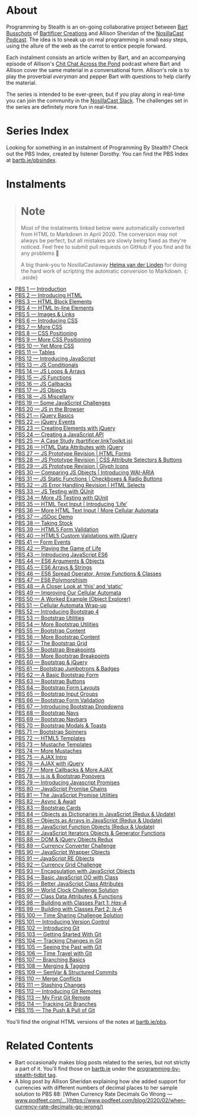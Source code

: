 # About

Programming by Stealth is an on-going collaborative project between [Bart Busschots](https://bartb.ie/) of [Bartificer Creations](https://bartificer.net/) and Allison Sheridan of the [NosillaCast Podcast](https://podfeet.com). The idea is to sneak up on real programming in small easy steps, using the allure of the web as the carrot to entice people forward.

Each instalment consists an article written by Bart, and an accompanying episode of Allison's [Chit Chat Across the Pond](https://www.podfeet.com/blog/category/ccatp/) podcast where Bart and Allison cover the same material in a conversational form. Allison's role is to play the proverbial _everyman_ and pepper Bart with questions to help clarify the material.

The series is intended to be ever-green, but if you play along in real-time you can join the community in the [NosillaCast Slack](https://podfeet.com/slack). The challenges set in the series are definitely more fun in real-time.

# Series Index

Looking for something in an instalment of Programming By Stealth? Check out the PBS Index, created by listener Dorothy. You can find the PBS Index at [bartb.ie/pbsindex](https://bartb.ie/pbsindex).

# Instalments

> # Note
> Most of the instalments linked below were automatically converted from HTML to Markdown in April 2020. The conversion may not always be perfect, but all mistakes are slowly being fixed as they're noticed. Feel free to submit pull requests on GitHub if you find and fix any problems 🙂
>
> A big thank-you to NosillaCastaway [Helma van der Linden](https://github.com/hepabolu) for doing the hard work of scripting the automatic conversion to Markdown.
{: .aside}

* [PBS 1 — Introduction](./pbs1)
* [PBS 2 — Introducing HTML](./pbs2)
* [PBS 3 — HTML Block Elements](./pbs3)
* [PBS 4 — HTML In-line Elements](./pbs4)
* [PBS 5 — Images & Links](./pbs5)
* [PBS 6 — Introducing CSS](./pbs6)
* [PBS 7 — More CSS](./pbs7)
* [PBS 8 — CSS Positioning](./pbs8)
* [PBS 9 — More CSS Positioning](./pbs9)
* [PBS 10 — Yet More CSS](./pbs10)
* [PBS 11 — Tables](./pbs11)
* [PBS 12 — Introducing JavaScript](./pbs12)
* [PBS 13 — JS Conditionals](./pbs13)
* [PBS 14 — JS Loops & Arrays](./pbs14)
* [PBS 15 — JS Functions](./pbs15)
* [PBS 16 — JS Callbacks](./pbs16)
* [PBS 17 — JS Objects](./pbs17)
* [PBS 18 — JS Miscellany](./pbs18)
* [PBS 19 — Some JavaScript Challenges](./pbs19)
* [PBS 20 — JS in the Browser](./pbs20)
* [PBS 21 — jQuery Basics](./pbs21)
* [PBS 22 — jQuery Events](./pbs22)
* [PBS 23 — Creating Elements with jQuery](./pbs23)
* [PBS 24 — Creating a JavaScript API](./pbs24)
* [PBS 25 — A Case Study (bartificer.linkToolkit.js)](./pbs25)
* [PBS 26 — HTML Data Attributes with jQuery](./pbs26)
* [PBS 27 — JS Prototype Revision \| HTML Forms](./pbs27)
* [PBS 28 — JS Prototype Revision \| CSS Attribute Selectors & Buttons](./pbs28)
* [PBS 29 — JS Prototype Revision \| Glyph Icons](./pbs29)
* [PBS 30 — Comparing JS Objects \| Introducing WAI-ARIA](./pbs30)
* [PBS 31 — JS Static Functions \| Checkboxes & Radio Buttons](./pbs31)
* [PBS 32 — JS Error Handling Revision \| HTML Selects](./pbs32)
* [PBS 33 — JS Testing with QUnit](./pbs33)
* [PBS 34 — More JS Testing with QUnit](./pbs34)
* [PBS 35 — HTML Text Input \| Introducing ‘Life’](./pbs35)
* [PBS 36 — More HTML Text Input \| More Cellular Automata](./pbs36)
* [PBS 37 — JSDoc Demo](./pbs37)
* [PBS 38 — Taking Stock](./pbs38)
* [PBS 39 — HTML5 Form Validation](./pbs39)
* [PBS 40 — HTML5 Custom Validations with jQuery](./pbs40)
* [PBS 41 — Form Events](./pbs41)
* [PBS 42 — Playing the Game of Life](./pbs42)
* [PBS 43 — Introducing JavaScript ES6](./pbs43)
* [PBS 44 — ES6 Arguments & Objects](./pbs44)
* [PBS 45 — ES6 Arrays & Strings](./pbs45)
* [PBS 46 — ES6 Spread Operator, Arrow Functions & Classes](./pbs46)
* [PBS 47 — ES6 Polymorphism](./pbs47)
* [PBS 48 — A Closer Look at ‘this’ and ‘static’](./pbs48)
* [PBS 49 — Improving Our Cellular Automata](./pbs49)
* [PBS 50 — A Worked Example (Object Explorer)](./pbs50)
* [PBS 51 — Cellular Automata Wrap-up](./pbs51)
* [PBS 52 — Introducing Bootstrap 4](./pbs52)
* [PBS 53 — Bootstrap Utilities](./pbs53)
* [PBS 54 — More Bootstrap Utilities](./pbs54)
* [PBS 55 — Bootstrap Content](./pbs55)
* [PBS 56 — More Bootstrap Content](./pbs56)
* [PBS 57 — The Bootstrap Grid](./pbs57)
* [PBS 58 — Bootstrap Breakpoints](./pbs58)
* [PBS 59 — More Bootstrap Breakpoints](./pbs59)
* [PBS 60 — Bootstrap & jQuery](./pbs60)
* [PBS 61 — Bootstrap Jumbotrons & Badges](./pbs61)
* [PBS 62 — A Basic Bootstrap Form](./pbs62)
* [PBS 63 — Bootstrap Buttons](./pbs63)
* [PBS 64 — Bootstrap Form Layouts](./pbs64)
* [PBS 65 — Bootstrap Input Groups](./pbs65)
* [PBS 66 — Bootstrap Form Validation](./pbs66)
* [PBS 67 — Introducing Bootstrap Dropdowns](./pbs67)
* [PBS 68 — Bootstrap Navs](./pbs68)
* [PBS 69 — Bootstrap Navbars](./pbs69)
* [PBS 70 — Bootstrap Modals & Toasts](./pbs70)
* [PBS 71 — Bootstrap Spinners](./pbs71)
* [PBS 72 — HTML5 Templates](./pbs72)
* [PBS 73 — Mustache Templates](./pbs73)
* [PBS 74 — More Mustaches](./pbs74)
* [PBS 75 — AJAX Intro](./pbs75)
* [PBS 76 — AJAX with jQuery](./pbs76)
* [PBS 77 — More Callbacks & More AJAX](./pbs77)
* [PBS 78 — is.js & Bootstrap Popovers](./pbs78)
* [PBS 79 — Introducing Javascript Promises](./pbs79)
* [PBS 80 — JavaScript Promise Chains](./pbs80)
* [PBS 81 — The JavaScript Promise Utilities](./pbs81)
* [PBS 82 — Async & Await](./pbs82)
* [PBS 83 — Bootstrap Cards](./pbs83)
* [PBS 84 — Objects as Dictionaries in JavaScript (Redux & Update)](./pbs84)
* [PBS 85 — Objects as Arrays in JavaScript (Redux & Update)](./pbs85)
* [PBS 86 — JavaScript Function Objects (Redux & Update)](./pbs86)
* [PBS 87 — JavaScript Iterators Objects & Generator Functions](./pbs87)
* [PBS 88 — DOM & jQuery Objects Redux](./pbs88)
* [PBS 89 — Currency Converter Challenge](./pbs89)
* [PBS 90 — JavaScript Wrapper Objects](./pbs90)
* [PBS 91 — JavaScript RE Objects](./pbs91)
* [PBS 92 — Currency Grid Challenge](./pbs92)
* [PBS 93 — Encapsulation with JavaScript Objects](./pbs93)
* [PBS 94 — Basic JavaScript OO with Class](./pbs94)
* [PBS 95 — Better JavaScript Class Attributes](./pbs95)
* [PBS 96 — World Clock Challenge Solution](./pbs96)
* [PBS 97 — Class Data Attributes & Functions](./pbs97)
* [PBS 98 — Building with Classes Part 1: *Has-A*](./pbs98)
* [PBS 99 — Building with Classes Part 2: *Is-A*](./pbs99)
* [PBS 100 — Time Sharing Challenge Solution](./pbs100)
* [PBS 101 — Introducing Version Control](./pbs101)
* [PBS 102 — Introducing Git](./pbs102)
* [PBS 103 — Getting Started With Git](./pbs103)
* [PBS 104 — Tracking Changes in Git](./pbs104)
* [PBS 105 — Seeing the Past with Git](./pbs105)
* [PBS 106 — Time Travel with Git](./pbs106)
* [PBS 107 — Branching Basics](./pbs107)
* [PBS 108 — Merging & Tagging](./pbs108)
* [PBS 109 — SemVar & Structured Commits](./pbs109)
* [PBS 110 — Merge Conflicts](./pbs110)
* [PBS 111 — Stashing Changes](./pbs111)
* [PBS 112 — Introducing Git Remotes](./pbs112)
* [PBS 113 — My First Git Remote](./pbs113)
* [PBS 114 — Tracking Git Branches](./pbs114)
* [PBS 115 — The Push & Pull of Git](./pbs115)

You'll find the original HTML versions of the notes at [bartb.ie/pbs](https://bartb.ie/pbs).

# Related Contents

- Bart occasionally makes blog posts related to the series, but not strictly a part of it. You'll find those on [bartb.ie](https://www.bartb.ie) under the [programming-by-stealth-tidbit tag](https://www.bartbusschots.ie/s/tag/programming-by-stealth-tidbit/).
- A blog post by Allison Sheridan explaining how she added support for currencies with different numbers of decimal places to her sample solution to PBS 88: [When Currency Rate Decimals Go Wrong — www.podfeet.com/…](https://www.podfeet.com/blog/2020/02/when-currency-rate-decimals-go-wrong/)
